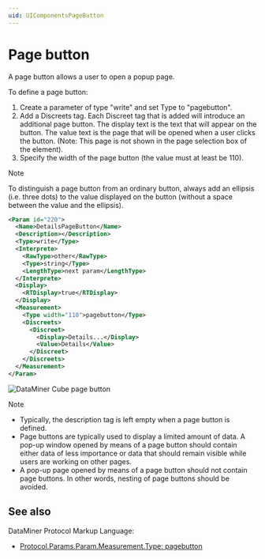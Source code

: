 ```yaml
---
uid: UIComponentsPageButton
---
```


# Page button

A page button allows a user to open a popup page.

To define a page button:

1. Create a parameter of type "write" and set Type to "pagebutton".
1. Add a Discreets tag. Each Discreet tag that is added will introduce an additional page button. The display text is the text that will appear on the button. The value text is the page that will be opened when a user clicks the button. (Note: This page is not shown in the page selection box of the element).
1. Specify the width of the page button (the value must at least be 110).

> [!NOTE]
> To distinguish a page button from an ordinary button, always add an ellipsis (i.e. three dots) to the value displayed on the button (without a space between the value and the ellipsis).

```xml
<Param id="220">
  <Name>DetailsPageButton</Name>
  <Description></Description>
  <Type>write</Type>
  <Interprete>
    <RawType>other</RawType>
    <Type>string</Type>
    <LengthType>next param</LengthType>
  </Interprete>
  <Display>
    <RTDisplay>true</RTDisplay>
  </Display>
  <Measurement>
    <Type width="110">pagebutton</Type>
    <Discreets>
      <Discreet>
        <Display>Details...</Display>
        <Value>Details</Value>
      </Discreet>
    </Discreets>
  </Measurement>
</Param>
```

![DataMiner Cube page button](~/develop/images/uipagebutton.png)

> [!NOTE]
>
> - Typically, the description tag is left empty when a page button is defined.
> - Page buttons are typically used to display a limited amount of data. A pop-up window opened by means of a page button should contain either data of less importance or data that should remain visible while users are working on other pages.
> - A pop-up page opened by means of a page button should not contain page buttons. In other words, nesting of page buttons should be avoided.

## See also

DataMiner Protocol Markup Language:

- [Protocol.Params.Param.Measurement.Type: pagebutton](xref:Protocol.Params.Param.Measurement.Type#pagebutton)
